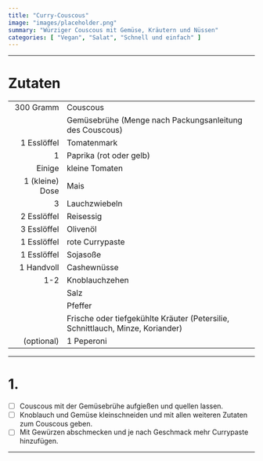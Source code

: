 ```yaml
---
title: "Curry-Couscous"
image: "images/placeholder.png"
summary: "Würziger Couscous mit Gemüse, Kräutern und Nüssen"
categories: [ "Vegan", "Salat", "Schnell und einfach" ]
---
```


---

# Zutaten

|                 |                                                                                |
|----------------:|:-------------------------------------------------------------------------------|
|       300 Gramm | Couscous                                                                       |
|                 | Gemüsebrühe (Menge nach Packungsanleitung des Couscous)                        |
|     1 Esslöffel | Tomatenmark                                                                    |
|               1 | Paprika (rot oder gelb)                                                        |
|          Einige | kleine Tomaten                                                                 |
| 1 (kleine) Dose | Mais                                                                           |
|               3 | Lauchzwiebeln                                                                  |
|     2 Esslöffel | Reisessig                                                                      |
|     3 Esslöffel | Olivenöl                                                                       |
|     1 Esslöffel | rote Currypaste                                                                |
|     1 Esslöffel | Sojasoße                                                                       |
|      1 Handvoll | Cashewnüsse                                                                    |
|             1-2 | Knoblauchzehen                                                                 |
|                 | Salz                                                                           |
|                 | Pfeffer                                                                        |
|                 | Frische oder tiefgekühlte Kräuter (Petersilie, Schnittlauch, Minze, Koriander) |
|      (optional) | 1 Peperoni                                                                     |

---

# 1.

- [ ] Couscous mit der Gemüsebrühe aufgießen und quellen lassen.
- [ ] Knoblauch und Gemüse kleinschneiden und mit allen weiteren Zutaten zum Couscous geben.
- [ ] Mit Gewürzen abschmecken und je nach Geschmack mehr Currypaste hinzufügen.

---

